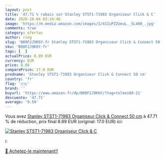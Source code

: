 ```yaml
---
layout: post
title: '47.71 % rabais sur Stanley STST1-71983 Organiseur Click & C'
date: 2020-10-04 03:24:46
image: 'https://m.media-amazon.com/images/I/41IuPZZUeuL._SL400_.jpg'
comments: true
category: ofertas
author: ring
slug: 'B00F2J9K6Y-fr Stanley STST1-71983 Organiseur Click & Connect 50 cm'
sku: 'B00F2J9K6Y-fr'
tags: [  ]
actualPrice: 8.89 EUR
currency: EUR
price: 8.89
comparePrice: 17.0 EUR
prodname: 'Stanley STST1-71983 Organiseur Click & Connect 50 cm'
country: 'fr'
flag: '🇫🇷'
brand: ''
buyurl: 'https://www.amazon.fr/dp/B00F2J9K6Y/?tag=tolees0d-21'
descuento: '47.71'
average: '9.59'
---
```


Vous avez [Stanley STST1-71983 Organiseur Click & Connect 50 cm](https://www.amazon.fr/dp/B00F2J9K6Y/?tag=tolees0d-21)  à  47.71 % de réduction, prix final  8.89 EUR (original: 17.0 EUR) ici:

[![Stanley STST1-71983 Organiseur Click & C](https://m.media-amazon.com/images/I/41IuPZZUeuL._SL400_.jpg)](https://www.amazon.fr/dp/B00F2J9K6Y/?tag=tolees0d-21)

ℹ️:


[🛒 Achetez-le maintenant!!](https://www.amazon.fr/dp/B00F2J9K6Y/?tag=tolees0d-21)
